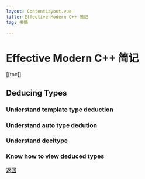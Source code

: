 ```yaml
---
layout: ContentLayout.vue
title: Effective Modern C++ 简记
tag: 书摘

---
```

# Effective Modern C++ 简记

[[toc]]

## Deducing Types

### Understand template type deduction

### Understand auto type dedution

### Understand decltype

### Know how to view deduced types



[返回](/zh/blogs/)
 
 <Comment lang="zh-CN"/> 
 